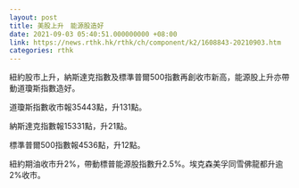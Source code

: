 ```yaml
---
layout: post
title: 美股上升　能源股造好
date: 2021-09-03 05:40:51.000000000 +08:00
link: https://news.rthk.hk/rthk/ch/component/k2/1608843-20210903.htm
categories: rthk
---
```


紐約股市上升，納斯達克指數及標準普爾500指數再創收市新高，能源股上升亦帶動道瓊斯指數造好。

道瓊斯指數收市報35443點，升131點。

納斯達克指數報15331點，升21點。

標準普爾500指數報4536點，升12點。

紐約期油收市升2%，帶動標普能源股指數升2.5%。埃克森美孚同雪佛龍都升逾2%收市。
